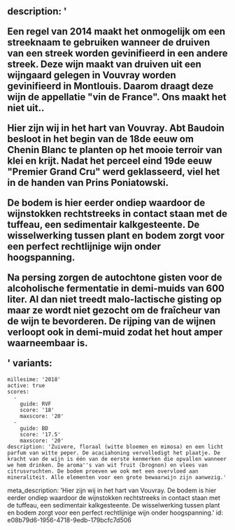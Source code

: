 description: '<p>Een regel van 2014 maakt het onmogelijk om een streeknaam te gebruiken wanneer de druiven van een streek worden gevinifieerd in een andere streek. Deze wijn maakt van druiven uit een wijngaard gelegen in Vouvray worden gevinifieerd in Montlouis. Daarom draagt deze wijn de appellatie "vin de France". Ons maakt het niet uit..</p><p>Hier zijn wij in het hart van Vouvray. Abt Baudoin besloot in het begin van de 18de eeuw om Chenin Blanc te planten op het mooie terroir van klei en krijt. Nadat het perceel eind 19de eeuw "Premier Grand Cru" werd geklasseerd, viel het in de handen van Prins Poniatowski.&nbsp;</p><p>De bodem is hier eerder ondiep waardoor de wijnstokken rechtstreeks in contact staan met de tuffeau, een sedimentair kalkgesteente. De wisselwerking tussen plant en bodem zorgt voor een perfect rechtlijnige wijn onder hoogspanning.</p><p>Na persing zorgen de autochtone gisten voor de alcoholische fermentatie in demi-muids van 600 liter. Al dan niet treedt malo-lactische gisting op maar ze wordt niet gezocht om de fraîcheur van de wijn te bevorderen. De rijping van de wijnen verloopt ook in demi-muid zodat het hout amper waarneembaar is.</p>'
variants:
  -
    millesime: '2018'
    active: true
    scores:
      -
        guide: RVF
        score: '18'
        maxscore: '20'
      -
        guide: BD
        score: '17.5'
        maxscore: '20'
    description: 'Zuivere, floraal (witte bloemen en mimosa) en een licht parfum van witte peper. De acaciahoning vervolledigt het plaatje. De kracht van de wijn is één van de eerste kenmerken die opvallen wanneer we hem drinken. De aroma''s van wit fruit (brognon) en vlees van citrusvruchten. De bodem proeven we ook met een overvloed aan mineraliteit. Alle elementen voor een grote bewaarwijn zijn aanwezig.'
meta_description: 'Hier zijn wij in het hart van Vouvray. De bodem is hier eerder ondiep waardoor de wijnstokken rechtstreeks in contact staan met de tuffeau, een sedimentair kalkgesteente. De wisselwerking tussen plant en bodem zorgt voor een perfect rechtlijnige wijn onder hoogspanning.'
id: e08b79d6-1956-4718-9edb-179bcfc7d506
